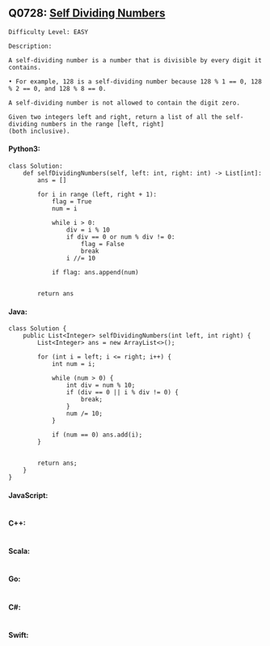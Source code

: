 ## Q0728: [Self Dividing Numbers](https://leetcode.com/problems/self-dividing-numbers/)

```
Difficulty Level: EASY
```

```
Description:

A self-dividing number is a number that is divisible by every digit it contains.

• For example, 128 is a self-dividing number because 128 % 1 == 0, 128 % 2 == 0, and 128 % 8 == 0.

A self-dividing number is not allowed to contain the digit zero.

Given two integers left and right, return a list of all the self-dividing numbers in the range [left, right]
(both inclusive).
```

#### Python3:

```
class Solution:
    def selfDividingNumbers(self, left: int, right: int) -> List[int]:
        ans = []

        for i in range (left, right + 1):
            flag = True
            num = i

            while i > 0:
                div = i % 10
                if div == 0 or num % div != 0:
                    flag = False
                    break
                i //= 10

            if flag: ans.append(num)


        return ans
```

#### Java:

```
class Solution {
    public List<Integer> selfDividingNumbers(int left, int right) {
        List<Integer> ans = new ArrayList<>();

        for (int i = left; i <= right; i++) {
            int num = i;

            while (num > 0) {
                int div = num % 10;
                if (div == 0 || i % div != 0) {
                    break;
                }
                num /= 10;
            }

            if (num == 0) ans.add(i);
        }


        return ans;
    }
}
```

#### JavaScript:

```

```

#### C++:

```

```

#### Scala:

```

```

#### Go:

```

```

#### C#:

```

```

#### Swift:

```

```